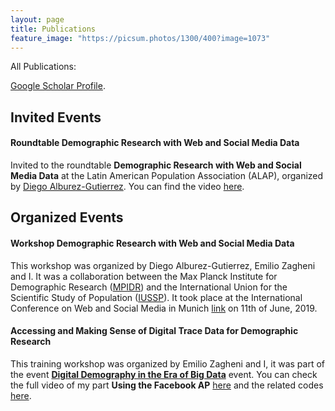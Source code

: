 ```yaml
---
layout: page
title: Publications
feature_image: "https://picsum.photos/1300/400?image=1073"
---
```


All Publications:

[Google Scholar Profile](https://scholar.google.com/citations?user=xuc6rUEAAAAJ&hl=en).


## Invited Events

#### Roundtable Demographic Research with Web and Social Media Data

Invited to the roundtable **Demographic Research with Web and Social Media Data** at the Latin American Population Association (ALAP), organized by [Diego Alburez-Gutierrez](https://www.demogr.mpg.de/en/about_us_6113/staff_directory_1899/diego_alburez_gutierrez_3783). You can find the video [here](https://www.youtube.com/watch?v=X0HIExHsq3E).

## Organized Events

#### Workshop Demographic Research with Web and Social Media Data

This workshop was organized by Diego Alburez-Gutierrez, Emilio Zagheni and I. It was a collaboration between the Max Planck Institute for Demographic Research ([MPIDR](https://www.demogr.mpg.de/en/default.htm)) and the International Union for the Scientific Study of Population ([IUSSP](https://iussp.org/en)). It took place at the International Conference on Web and Social Media in Munich [link](https://iussp.org/en/workshop-demographic-research-web-and-social-media-data) on 11th of June, 2019.


#### Accessing and Making Sense of Digital Trace Data for Demographic Research

This training workshop was organized by Emilio Zagheni and I, it was part of the event [**Digital Demography in the Era of Big Data**](https://iussp.org/en/digital-demography-era-big-data) event. You can check the full video of my part **Using the Facebook AP** [here](https://vimeo.com/351372897/08e873f197) and the related codes [here](https://github.com/SofiaG1l/Using_Facebook_API).


